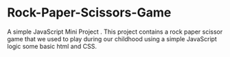 # Rock-Paper-Scissors-Game
A simple JavaScript Mini Project . This project contains a rock paper scissor game that we used to play during our childhood using a simple JavaScript logic some basic html and CSS.
